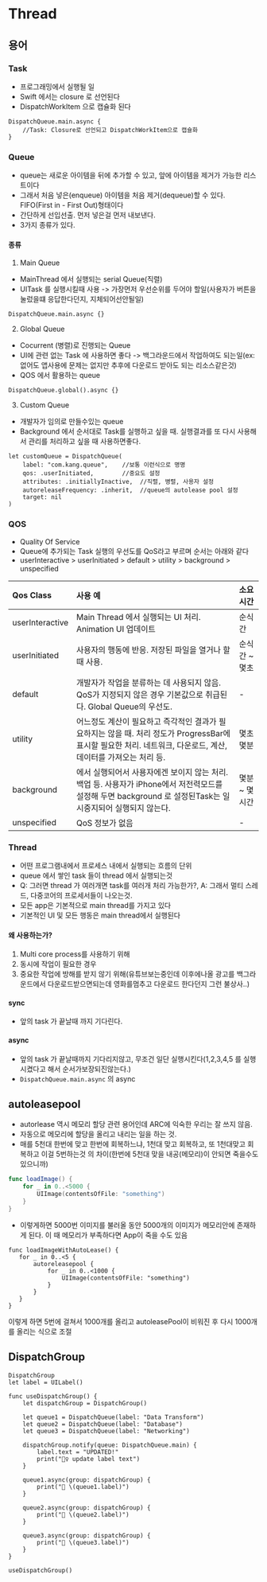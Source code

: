 # Thread

## 용어

### Task
- 프로그래밍에서 실행될 일
- Swift 에서는 closure 로 선언된다
- DispatchWorkItem 으로 캡슐화 된다

```
DispatchQueue.main.async {
    //Task: Closure로 선언되고 DispatchWorkItem으로 캡슐화
}
```

### Queue
- queue는 새로운 아이템을 뒤에 추가할 수 있고, 앞에 아이템을 제거가 가능한 리스트이다
- 그래서 처음 넣은(enqueue) 아이템을 처음 제거(dequeue)할 수 있다. FIFO(First in - First Out)형태이다
- 간단하게 선입선출. 먼저 넣은걸 먼저 내보낸다. 
- 3가지 종류가 있다.

#### 종류
1. Main Queue
- MainThread 에서 실행되는 serial Queue(직렬)
- UITask 를 실행시킬때 사용 -> 가장먼저 우선순위를 두어야 할일(사용자가 버튼을눌렀을떄 응답한다던지, 지체되어선안될일)

```
DispatchQueue.main.async {}
```

2. Global Queue
- Cocurrent (병렬)로 진행되는 Queue
- UI에 관련 없는 Task 에 사용하면 좋다 -> 백그라운드에서 작업하여도 되는일(ex: 없어도 앱사용에 문제는 없지만 추후에 다운로드 받아도 되는 리소스같은것)
- QOS 에서 활용하는 queue

```
DispatchQueue.global().async {}
```

3. Custom Queue
- 개발자가 임의로 만들수있는 queue
- Background 에서 순서대로 Task를 실행하고 싶을 때. 실행결과를 또 다시 사용해서 관리를 처리하고 싶을 때 사용하면좋다.

```
let customQueue = DispatchQueue(
    label: "com.kang.queue",    //보통 이런식으로 명명
    qos: .userInitiated,        //중요도 설정
    attributes: .initiallyInactive,  //직렬, 병렬, 사용자 설정
    autoreleaseFrequency: .inherit,  //queue의 autolease pool 설정
    target: nil
)
```

### QOS
- Quality Of Service
- Queue에 추가되는 Task 실행의 우선도를 QoS라고 부르며 순서는 아래와 같다
- userInteractive > userInitiated > default > utility > background > unspecified

|Qos Class|사용 예|소요시간|
|:---|:---|:---|
| userInteractive|Main Thread 에서 실행되는 UI 처리.  Animation  UI 업데이트 | 순식간|
|userInitiated|	사용자의 행동에 반응.  저장된 파일을 열거나 할때 사용. | 순식간 ~ 몇초 |
|default| 개발자가 작업을 분류하는 데 사용되지 않음.  QoS가 지정되지 않은 경우 기본값으로 취급된다.  Global Queue의 우선도. | - |
|utility| 어느정도 계산이 필요하고 즉각적인 결과가 필요하지는 않을 때.  처리 정도가 ProgressBar에 표시할 필요한 처리.  네트워크, 다운로드, 계산, 데이터를 가져오는 처리 등. | 몇초 몇분 |
|background| 에서 실행되어서 사용자에겐 보이지 않는 처리.  백업 등.  사용자가 iPhone에서 저전력모드를 설정해 두면  background 로 설정된Task는 일시중지되어 실행되지 않는다.| 몇분 ~ 몇시간 |
|unspecified| QoS 정보가 없음 | - |

### Thread
- 어떤 프로그램내에서 프로세스 내에서 실행되는 흐름의 단위
- queue 에서 쌓인 task 들이 thread 에서 실행되는것
 - Q: 그러면 thread 가 여러개면 task를 여러개 처리 가능한가?, A: 그래서 멀티 스레드, 다중코어의 프로세서들이 나오는것.
 - 모든 app은 기본적으로 main thread를 가지고 있다
 - 기본적인 UI 및 모든 행동은 main thread에서 실행된다

#### 왜 사용하는가?
1. Multi core process를 사용하기 위해
2. 동시에 작업이 필요한 경우
3. 중요한 작업에 방해를 받지 않기 위해(유튜브보는중인데 이후에나올 광고를 백그라운드에서 다운로드받으면되는데 영화를멈추고 다운로드 한다던지 그런 불상사..)

#### sync
- 앞의 task 가 끝날때 까지 기다린다.

#### async
- 앞의 task 가 끝날때까지 기다리지않고, 무조건 일단 실행시킨다(1,2,3,4,5 를 실행시켰다고 해서 순서가보장되진않는다.)
- `DispatchQueue.main.async` 의 async 

## autoleasepool
- autorlease 역시 메모리 할당 관련 용어인데 ARC에 익숙한 우리는 잘 쓰지 않음.
- 자동으로 메모리에 할당을 올리고 내리는 일을 하는 것.
- 매를 5천대 한번에 맞고 한번에 회복하느냐, 1천대 맞고 회복하고, 또 1천대맞고 회복하고 이걸 5번하는것 의 차이(한번에 5천대 맞을 내공(메모리)이 안되면 죽을수도있으니까)

```swift
func loadImage() {
    for _ in 0..<5000 {
        UIImage(contentsOfFile: "something")
    }
}
```
- 이렇게하면 5000번 이미지를 불러올 동안 5000개의 이미지가 메모리안에 존재하게 된다. 이 때 메모리가 부족하다면 App이 죽을 수도 있음

 ```
func loadImageWithAutoLease() {
    for _ in 0..<5 {
        autoreleasepool {
            for _ in 0..<1000 {
                UIImage(contentsOfFile: "something")
            }
        }
    }
}
```
이렇게 하면 5번에 걸쳐서 1000개를 올리고 autoleasePool이 비워진 후 다시 1000개를 올리는 식으로 조절

## DispatchGroup

```
DispatchGroup
let label = UILabel()

func useDispatchGroup() {
    let dispatchGroup = DispatchGroup()
    
    let queue1 = DispatchQueue(label: "Data Transform")
    let queue2 = DispatchQueue(label: "Database")
    let queue3 = DispatchQueue(label: "Networking")
    
    dispatchGroup.notify(queue: DispatchQueue.main) {
        label.text = "UPDATED!"
        print("🧚‍♀️ update label text")
    }
    
    queue1.async(group: dispatchGroup) {
        print("🔗 \(queue1.label)")
    }
    
    queue2.async(group: dispatchGroup) {
        print("🔗 \(queue2.label)")
    }
    
    queue3.async(group: dispatchGroup) {
        print("🔗 \(queue3.label)")
    }
}

useDispatchGroup()
```









